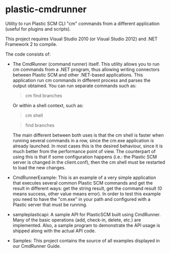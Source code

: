 plastic-cmdrunner
=================

Utility to run Plastic SCM CLI "cm" commands from a different application (useful for plugins and scripts).

This project requires Visual Studio 2010 (or Visual Studio 2012) and .NET Framework 2 to compile.

The code consists of:
* The CmdRunner (command runner) itself. This utility allows you to run cm commands from a .NET program,
  thus allowing writing connectors between Plastic SCM and other .NET-based applications. This application
  run cm commands in different process and parses the output obtained. You can run separate commands such as:
  
  > cm find branches
  
  Or within a shell context, such as:
  > cm shell

  > find branches
  
  The main different between both uses is that the cm shell is faster when running several commands in a row,
  since the cm.exe application is already launched. In most cases this is the desired behaviour, since it is
  much better from the performance point of view. The counterpart of using this is that if some configuration
  happens (i.e.: the Plastic SCM server is changed in the client.conf), then the cm shell must be restarted to
  load the new changes.

* CmdRunnerExample: This is an example of a very simple application that executes several common Plastic SCM
  commands and get the result in different ways: get the string result, get the command result (0 means success,
  other value means error). In order to test this example you need to have the "cm.exe" in your path and
  configured with a Plastic server that must be running.

* sampleplasticapi: A sample API for PlasticSCM built using CmdRunner. Many of the basic operations (add,
  check-in, delete, etc.) are implemented. Also, a sample program to demonstrate the API usage is shipped
  along with the actual API code.

* Samples: This project contains the source of all examples displayed in our CmdRunner Guide.
